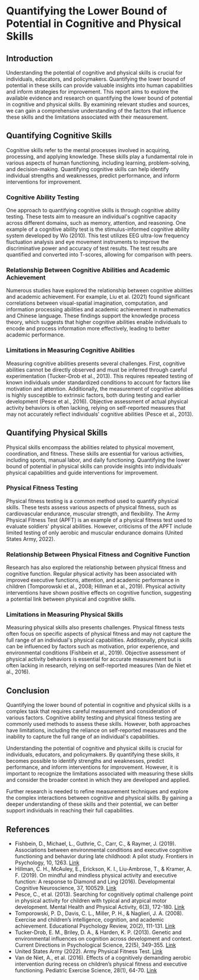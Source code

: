# Quantifying the Lower Bound of Potential in Cognitive and Physical Skills

## Introduction

Understanding the potential of cognitive and physical skills is crucial for individuals, educators, and policymakers. Quantifying the lower bound of potential in these skills can provide valuable insights into human capabilities and inform strategies for improvement. This report aims to explore the available evidence and research on quantifying the lower bound of potential in cognitive and physical skills. By examining relevant studies and sources, we can gain a comprehensive understanding of the factors that influence these skills and the limitations associated with their measurement.

## Quantifying Cognitive Skills

Cognitive skills refer to the mental processes involved in acquiring, processing, and applying knowledge. These skills play a fundamental role in various aspects of human functioning, including learning, problem-solving, and decision-making. Quantifying cognitive skills can help identify individual strengths and weaknesses, predict performance, and inform interventions for improvement.

### Cognitive Ability Testing

One approach to quantifying cognitive skills is through cognitive ability testing. These tests aim to measure an individual's cognitive capacity across different domains, such as memory, attention, and reasoning. One example of a cognitive ability test is the stimulus-informed cognitive ability system developed by Wo (2010). This test utilizes EEG ultra-low frequency fluctuation analysis and eye movement instruments to improve the discriminative power and accuracy of test results. The test results are quantified and converted into T-scores, allowing for comparison with peers.

### Relationship Between Cognitive Abilities and Academic Achievement

Numerous studies have explored the relationship between cognitive abilities and academic achievement. For example, Liu et al. (2021) found significant correlations between visual-spatial imagination, computation, and information processing abilities and academic achievement in mathematics and Chinese language. These findings support the knowledge process theory, which suggests that higher cognitive abilities enable individuals to encode and process information more effectively, leading to better academic performance.

### Limitations in Measuring Cognitive Abilities

Measuring cognitive abilities presents several challenges. First, cognitive abilities cannot be directly observed and must be inferred through careful experimentation (Tucker-Drob et al., 2013). This requires repeated testing of known individuals under standardized conditions to account for factors like motivation and attention. Additionally, the measurement of cognitive abilities is highly susceptible to extrinsic factors, both during testing and earlier development (Pesce et al., 2016). Objective assessment of actual physical activity behaviors is often lacking, relying on self-reported measures that may not accurately reflect individuals' cognitive abilities (Pesce et al., 2013).

## Quantifying Physical Skills

Physical skills encompass the abilities related to physical movement, coordination, and fitness. These skills are essential for various activities, including sports, manual labor, and daily functioning. Quantifying the lower bound of potential in physical skills can provide insights into individuals' physical capabilities and guide interventions for improvement.

### Physical Fitness Testing

Physical fitness testing is a common method used to quantify physical skills. These tests assess various aspects of physical fitness, such as cardiovascular endurance, muscular strength, and flexibility. The Army Physical Fitness Test (APFT) is an example of a physical fitness test used to evaluate soldiers' physical abilities. However, criticisms of the APFT include limited testing of only aerobic and muscular endurance domains (United States Army, 2022).

### Relationship Between Physical Fitness and Cognitive Function

Research has also explored the relationship between physical fitness and cognitive function. Regular physical activity has been associated with improved executive functions, attention, and academic performance in children (Tomporowski et al., 2008; Hillman et al., 2019). Physical activity interventions have shown positive effects on cognitive function, suggesting a potential link between physical and cognitive skills.

### Limitations in Measuring Physical Skills

Measuring physical skills also presents challenges. Physical fitness tests often focus on specific aspects of physical fitness and may not capture the full range of an individual's physical capabilities. Additionally, physical skills can be influenced by factors such as motivation, prior experience, and environmental conditions (Fishbein et al., 2019). Objective assessment of physical activity behaviors is essential for accurate measurement but is often lacking in research, relying on self-reported measures (Van de Niet et al., 2016).

## Conclusion

Quantifying the lower bound of potential in cognitive and physical skills is a complex task that requires careful measurement and consideration of various factors. Cognitive ability testing and physical fitness testing are commonly used methods to assess these skills. However, both approaches have limitations, including the reliance on self-reported measures and the inability to capture the full range of an individual's capabilities.

Understanding the potential of cognitive and physical skills is crucial for individuals, educators, and policymakers. By quantifying these skills, it becomes possible to identify strengths and weaknesses, predict performance, and inform interventions for improvement. However, it is important to recognize the limitations associated with measuring these skills and consider the broader context in which they are developed and applied.

Further research is needed to refine measurement techniques and explore the complex interactions between cognitive and physical skills. By gaining a deeper understanding of these skills and their potential, we can better support individuals in reaching their full capabilities.

## References

- Fishbein, D., Michael, L., Guthrie, C., Carr, C., & Raymer, J. (2019). Associations between environmental conditions and executive cognitive functioning and behavior during late childhood: A pilot study. Frontiers in Psychology, 10, 1263. [Link](https://www.ncbi.nlm.nih.gov/pmc/articles/PMC6107562/)
- Hillman, C. H., McAuley, E., Erickson, K. I., Liu-Ambrose, T., & Kramer, A. F. (2019). On mindful and mindless physical activity and executive function: A response to Diamond and Ling (2016). Developmental Cognitive Neuroscience, 37, 100529. [Link](https://www.ncbi.nlm.nih.gov/pmc/articles/PMC9583534/)
- Pesce, C., et al. (2013). Searching for cognitively optimal challenge point in physical activity for children with typical and atypical motor development. Mental Health and Physical Activity, 6(3), 172-180. [Link](https://www.ncbi.nlm.nih.gov/pmc/articles/PMC6107562/)
- Tomporowski, P. D., Davis, C. L., Miller, P. H., & Naglieri, J. A. (2008). Exercise and children’s intelligence, cognition, and academic achievement. Educational Psychology Review, 20(2), 111-131. [Link](https://www.ncbi.nlm.nih.gov/pmc/articles/PMC6107562/)
- Tucker-Drob, E. M., Briley, D. A., & Harden, K. P. (2013). Genetic and environmental influences on cognition across development and context. Current Directions in Psychological Science, 22(5), 349-355. [Link](https://www.ncbi.nlm.nih.gov/pmc/articles/PMC6107562/)
- United States Army (2022). Army Physical Fitness Test. [Link](https://www.natlawreview.com/article/physical-ability-tests-how-employers-can-minimize-their-risks)
- Van de Niet, A., et al. (2016). Effects of a cognitively demanding aerobic intervention during recess on children’s physical fitness and executive functioning. Pediatric Exercise Science, 28(1), 64-70. [Link](https://www.ncbi.nlm.nih.gov/pmc/articles/PMC8954232/)